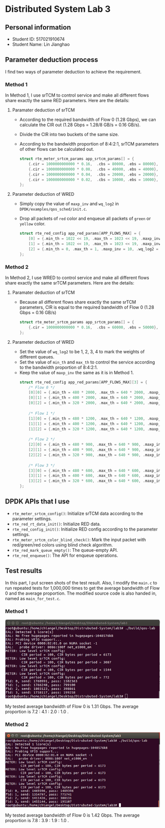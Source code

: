# Distributed System Lab 3

## Personal information

- Student ID: 517021910674
- Student Name: Lin Jianghao

## Parameter deduction process

I find two ways of parameter deduction to achieve the requirement.

### Method 1

In Method 1, I use srTCM to control service and make all different flows share exactly the same RED parameters. Here are the details:

1. Paramater deduction of srTCM
    - According to the required bandwidth of Flow 0 (1.28 Gbps), we can calculate the CIR out (1.28 Gbps = 1.28/8 GB/s = 0.16 GB/s).
    - Divide the CIR into two buckets of the same size.
    - According to the bandwidth proportion of 8:4:2:1, srTCM parameters of other flows can be calculated out.

        ```c
        struct rte_meter_srtcm_params app_srtcm_params[] = {
            {.cir = 1000000000000 * 0.16,  .cbs = 80000, .ebs = 80000},
            {.cir = 1000000000000 * 0.08,  .cbs = 40000, .ebs = 40000},
            {.cir = 1000000000000 * 0.04,  .cbs = 20000, .ebs = 20000},
            {.cir = 1000000000000 * 0.02,  .cbs = 10000, .ebs = 10000},
        };
        ```

2. Parameter deduction of WRED
    - Simply copy the value of ```maxp_inv``` and ```wq_log2``` in ```DPDK/examples/qos_sched/init.c```.
    - Drop all packets of ```red``` color and enqueue all packets of ```green``` or ```yellow``` color.

        ```c
        struct rte_red_config app_red_params[APP_FLOWS_MAX] = {
            [0] = {.min_th = 1022 << 19, .max_th = 1023 << 19, .maxp_inv = 10, .wq_log2 = 9},
            [1] = {.min_th = 1022 << 19, .max_th = 1023 << 19, .maxp_inv = 10, .wq_log2 = 9},
            [2] = {.min_th = 0, .max_th = 1, .maxp_inv = 10, .wq_log2 = 9},
        };
        ```

### Method 2

In Method 2, I use WRED to control service and make all different flows share exactly the same srTCM parameters. Here are the details:

1. Paramater deduction of srTCM
    - Because all different flows share exactly the same srTCM parameters, CIR is equal to the required bandwidth of Flow 0 (1.28 Gbps = 0.16 GB/s)
        ```c
        struct rte_meter_srtcm_params app_srtcm_params[] = {
            {.cir = 1000000000000 * 0.16,  .cbs = 60000, .ebs = 50000},
        };
        ```

2. Parameter deduction of WRED
    - Set the value of ```wq_log2``` to be 1, 2, 3, 4 to mark the weights of different queues.
    - Set the value of ```min_th``` and ```max_th``` to control the service according to the bandwidth proportion of 8:4:2:1.
    - Keep the value of ```maxp_inv``` the same as it is in Method 1.
        ```c
        struct rte_red_config app_red_params[APP_FLOWS_MAX][3] = {
            /* Flow 0 */
            [0][0] = {.min_th = 480 * 2000, .max_th = 640 * 2000, .maxp_inv = 10, .wq_log2 = 1},
            [0][1] = {.min_th = 400 * 2000, .max_th = 640 * 2000, .maxp_inv = 10, .wq_log2 = 1},
            [0][2] = {.min_th = 320 * 2000, .max_th = 640 * 2000, .maxp_inv = 10, .wq_log2 = 1},

            /* Flow 1 */
            [1][0] = {.min_th = 480 * 1200, .max_th = 640 * 1200, .maxp_inv = 10, .wq_log2 = 2},
            [1][1] = {.min_th = 400 * 1200, .max_th = 640 * 1200, .maxp_inv = 10, .wq_log2 = 2},
            [1][2] = {.min_th = 320 * 1200, .max_th = 640 * 1200, .maxp_inv = 10, .wq_log2 = 2},

            /* Flow 2 */
            [2][0] = {.min_th = 480 * 900, .max_th = 640 * 900, .maxp_inv = 10, .wq_log2 = 3},
            [2][1] = {.min_th = 400 * 900, .max_th = 640 * 900, .maxp_inv = 10, .wq_log2 = 3},
            [2][2] = {.min_th = 320 * 900, .max_th = 640 * 900, .maxp_inv = 10, .wq_log2 = 3},

            /* Flow 3 */
            [3][0] = {.min_th = 480 * 600, .max_th = 640 * 600, .maxp_inv = 10, .wq_log2 = 4},
            [3][1] = {.min_th = 400 * 600, .max_th = 640 * 600, .maxp_inv = 10, .wq_log2 = 4},
            [3][2] = {.min_th = 320 * 600, .max_th = 640 * 600, .maxp_inv = 10, .wq_log2 = 4},
        };
        ```

## DPDK APIs that I use

- ```rte_meter_srtcm_config()```: Initialize srTCM data according to the parameter settings.
- ```rte_red_rt_data_init()```: Initialize RED data.
- ```rte_red_config_init()```: Initialize RED config according to the parameter settings.
- ```rte_meter_srtcm_color_blind_check()```: Mark the input packet with red/green/red colors using blind check algorithm.
- ```rte_red_mark_queue_empty()```: The queue-empty API.
- ```rte_red_enqueue()```: The API for enqueue operations.

## Test results

In this part, I put screen shots of the test result. Also, I modify the ```main.c``` to run repeated tests for 1,000,000 times to get the average bandwidth of Flow 0 and the average proportion. The modified source code is also handed in, named as ```main_for_test.c```.

### Method 1

![Screenshot-method1](./Screenshot-method1.PNG)

My tested average bandwidth of Flow 0 is 1.31 Gbps. The average proportion is 7.2 : 4.1 : 2.0 : 1.0 .

### Method 2

![Screenshot-method2](./Screenshot-method2.PNG)

My tested average bandwidth of Flow 0 is 1.42 Gbps. The average proportion is 7.8 : 3.9 : 1.9 : 1.0 .